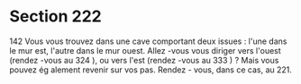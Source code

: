 # Section 222

142
Vous vous trouvez dans une cave comportant deux issues : l'une
dans le mur est, l'autre dans le mur ouest. Allez -vous vous diriger
vers l'ouest (rendez -vous au 324 ), ou vers l'est (rendez -vous au
333 ) ? Mais vous pouvez ég alement revenir sur vos pas. Rendez -
vous, dans ce cas, au 221.